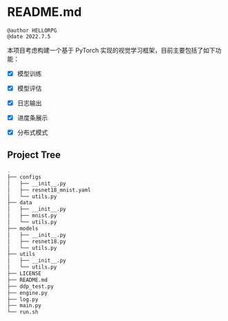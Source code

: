 # README.md

```wiki
@author HELLORPG
@date 2022.7.5
```

本项目考虑构建一个基于 PyTorch 实现的视觉学习框架，目前主要包括了如下功能：
- [x] 模型训练
- [x] 模型评估
- [x] 日志输出
- [x] 进度条展示
- [x] 分布式模式


## Project Tree
```bash
.
├── configs
│   ├── __init__.py
│   ├── resnet18_mnist.yaml
│   └── utils.py
├── data
│   ├── __init__.py
│   ├── mnist.py
│   └── utils.py
├── models
│   ├── __init__.py
│   ├── resnet18.py
│   └── utils.py
├── utils
│   ├── __init__.py
│   └── utils.py
├── LICENSE
├── README.md
├── ddp_test.py
├── engine.py
├── log.py
├── main.py
└── run.sh
```
